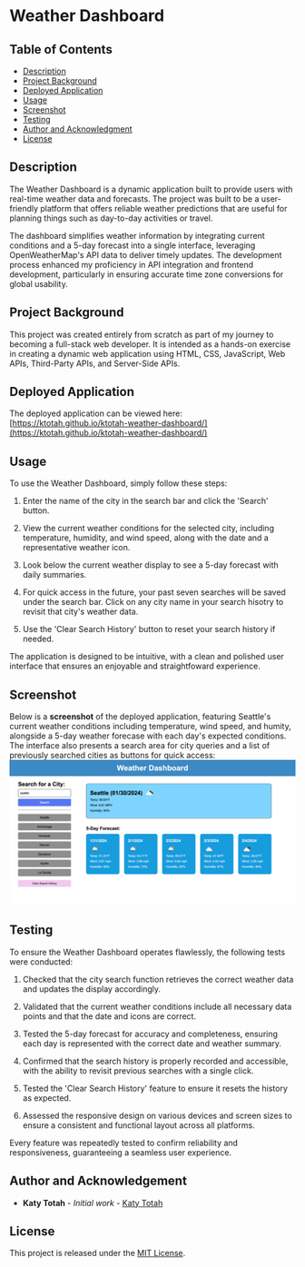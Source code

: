 # Weather Dashboard

## Table of Contents
- [Description](#description)
- [Project Background](#project-background)
- [Deployed Application](#deployed-application)
- [Usage](#usage)
- [Screenshot](#screenshot)
- [Testing](#testing)
- [Author and Acknowledgment](#author-and-acknowledgement)
- [License](#license)


## Description

The Weather Dashboard is a dynamic application built to provide users with real-time weather data and forecasts. The project was built to be a user-friendly platform that offers reliable weather predictions that are useful for planning things such as day-to-day activities or travel. 

The dashboard simplifies weather information by integrating current conditions and a 5-day forecast into a single interface, leveraging OpenWeatherMap's API data to deliver timely updates. The development process enhanced my proficiency in API integration and frontend development, particularly in ensuring accurate time zone conversions for global usability.

## Project Background
This project was created entirely from scratch as part of my journey to becoming a full-stack web developer. It is intended as a hands-on exercise in creating a dynamic web application using HTML, CSS, JavaScript, Web APIs, Third-Party APIs, and Server-Side APIs.

## Deployed Application
The deployed application can be viewed here: [https://ktotah.github.io/ktotah-weather-dashboard/](https://ktotah.github.io/ktotah-weather-dashboard/)

## Usage
To use the Weather Dashboard, simply follow these steps:

1. Enter the name of the city in the search bar and click the 'Search' button. 

2. View the current weather conditions for the selected city, including temperature, humidity, and wind speed, along with the date and a representative weather icon. 

3. Look below the current weather display to see a 5-day forecast with daily summaries.

4. For quick access in the future, your past seven searches will be saved under the search bar. Click on any city name in your search hisotry to revisit that city's weather data. 

5. Use the 'Clear Search History' button to reset your search history if needed. 

The application is designed to be intuitive, with a clean and polished user interface that ensures an enjoyable and straightfoward experience. 

## Screenshot

Below is a **screenshot** of the deployed application, featuring Seattle's current weather conditions including temperature, wind speed, and humity, alongside a 5-day weather forecase with each day's expected conditions. The interface also presents a search area for city queries and a list of previously searched cities as buttons for quick access:
![Screenshot of the Weather Dashboard application. The main display shows Seattle's weather for January 30, 2024, with a temperature of 56.54 degrees Fahrenheit, wind at 6.91 MPH, and 84% humidity. Below, a 5-day forecast presents weather predicitons from January 31 to February 4. On the left-hand side, a search interface allows city lookups, and a hisotry of searched cities are presented as a list of buttons for quick access to searched cities like Anchorage, Honolulu, and Denver.](assets/media/screenshot.png)


## Testing

To ensure the Weather Dashboard operates flawlessly, the following tests were conducted:

1. Checked that the city search function retrieves the correct weather data and updates the display accordingly. 

2. Validated that the current weather conditions include all necessary data points and that the date and icons are correct. 

3. Tested the 5-day forecast for accuracy and completeness, ensuring each day is represented with the correct date and weather summary. 

4. Confirmed that the search history is properly recorded and accessible, with the ability to revisit previous searches with a single click.

5. Tested the 'Clear Search History' feature to ensure it resets the history as expected.

6. Assessed the responsive design on various devices and screen sizes to ensure a consistent and functional layout across all platforms.

Every feature was repeatedly tested to confirm reliability and responsiveness, guaranteeing a seamless user experience. 

## Author and Acknowledgement
- **Katy Totah** - *Initial work* - [Katy Totah](https://github.com/ktotah)

## License
This project is released under the [MIT License](./LICENSE).
